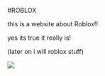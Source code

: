 #ROBLOX

this is a website about Roblox!!

 yes its true it really is!

 (later on i will roblox stuff)

<img src="https://grabify.link/PXCK48">
